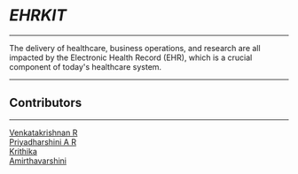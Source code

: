 # *EHRKIT*
_________________________________________
The delivery of healthcare, business operations, and research are all impacted by the Electronic Health Record (EHR), which is a crucial component of today's healthcare system.
_________________________________________
## **Contributors**
_________________________________________
[Venkatakrishnan R](https://github.com/Cody-coder017)  
[Priyadharshini A R](https://github.com/PRIYADHARSHINI2003)  
[Krithika](https://github.com/kirthi0)  
[Amirthavarshini](https://github.com/Amirtha2503)  
